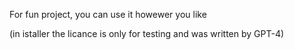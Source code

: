 For fun project, you can use it howewer you like



(in istaller the licance is only for testing and was written by GPT-4)
